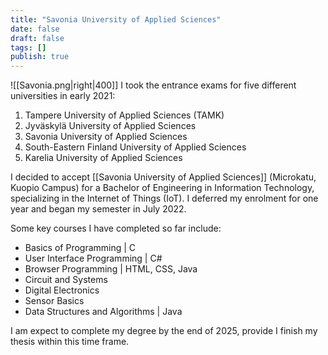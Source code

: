 ```yaml
---
title: "Savonia University of Applied Sciences"
date: false
draft: false
tags: []
publish: true
---
```


![[Savonia.png|right|400]] I took the entrance exams for five different universities in early 2021:

1. Tampere University of Applied Sciences (TAMK)
2. Jyväskylä University of Applied Sciences
3. Savonia University of Applied Sciences
4. South-Eastern Finland University of Applied Sciences
5. Karelia University of Applied Sciences

I decided to accept [[Savonia University of Applied Sciences]] (Microkatu, Kuopio Campus) for a Bachelor of Engineering in Information Technology, specializing in the Internet of Things (IoT). I deferred my enrolment for one year and began my semester in July 2022.

Some key courses I have completed so far include:

- Basics of Programming | C
- User Interface Programming | C#
- Browser Programming | HTML, CSS, Java
- Circuit and Systems
- Digital Electronics
- Sensor Basics
- Data Structures and Algorithms | Java

I am expect to complete my degree by the end of 2025, provide I finish my thesis within this time frame.